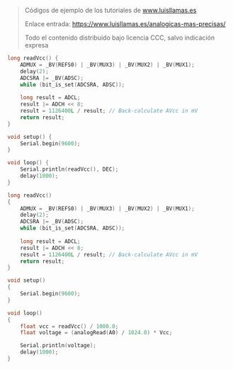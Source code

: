 > Códigos de ejemplo de los tutoriales de www.luisllamas.es
>
> Enlace entrada: https://www.luisllamas.es/analogicas-mas-precisas/
>
> Todo el contenido distribuido bajo licencia CCC, salvo indicación expresa

```cpp
long readVcc() {
	ADMUX = _BV(REFS0) | _BV(MUX3) | _BV(MUX2) | _BV(MUX1);
	delay(2);
	ADCSRA |= _BV(ADSC);
	while (bit_is_set(ADCSRA, ADSC));
	
	long result = ADCL;
	result |= ADCH << 8;
	result = 1126400L / result; // Back-calculate AVcc in mV
	return result;
}

void setup() {
	Serial.begin(9600);
}

void loop() {
	Serial.println(readVcc(), DEC);
	delay(1000);
}
```

```cpp
long readVcc()
{
	ADMUX = _BV(REFS0) | _BV(MUX3) | _BV(MUX2) | _BV(MUX1);
	delay(2);
	ADCSRA |= _BV(ADSC);
	while (bit_is_set(ADCSRA, ADSC));
	
	long result = ADCL;
	result |= ADCH << 8;
	result = 1126400L / result; // Back-calculate AVcc in mV
	return result;
}

void setup()
{
	Serial.begin(9600);
}

void loop()
{
	float vcc = readVcc() / 1000.0;
	float voltage = (analogRead(A0) / 1024.0) * Vcc;

	Serial.println(voltage);
	delay(1000);
}

```